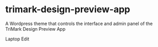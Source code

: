 trimark-design-preview-app
==========================

A Wordpress theme that controls the interface and admin panel of the TriMark Design Preview App

Laptop Edit
